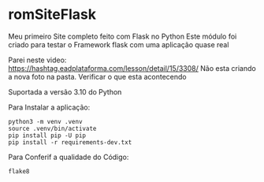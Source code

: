 # romSiteFlask
Meu primeiro Site completo feito com Flask no Python
Este módulo foi criado para testar o Framework flask com uma aplicação quase real


Parei neste video:
https://hashtag.eadplataforma.com/lesson/detail/15/3308/
Não esta criando a nova foto na pasta.
Verificar o que esta acontecendo

Suportada a versão 3.10 do Python

Para Instalar a aplicação:

```console
python3 -m venv .venv
source .venv/bin/activate
pip install pip -U pip
pip install -r requirements-dev.txt
```
Para Conferif a qualidade do Código:

```console
flake8
```
